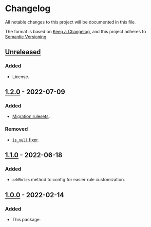 # Changelog
All notable changes to this project will be documented in this file.

The format is based on [Keep a Changelog](https://keepachangelog.com/en/1.0.0/),
and this project adheres to [Semantic Versioning](https://semver.org/spec/v2.0.0.html).

## [Unreleased]
### Added
- License.

## [1.2.0] - 2022-07-09
### Added
- [Migration rulesets](https://github.com/janaseta/php-cs/pull/2).

### Removed
- [`is_null` fixer](https://github.com/janaseta/php-cs/pull/1).

## [1.1.0] - 2022-06-18
### Added
- `addRules` method to config for easier rule customization.

## [1.0.0] - 2022-02-14
### Added
- This package.

[Unreleased]: https://github.com/janaseta/php-cs/compare/1.2.0...HEAD
[1.2.0]: https://github.com/janaseta/php-cs/compare/1.1.0...1.2.0
[1.1.0]: https://github.com/janaseta/php-cs/compare/1.0.0...1.1.0
[1.0.0]: https://github.com/janaseta/php-cs/releases/tag/1.0.0
